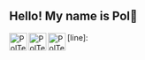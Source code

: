 ## Hello! My name is Pol:wave:
[<img align='left' alt=' PolTexido | LinkedIn' width='32px' src='https://cdn.icon-icons.com/icons2/31/PNG/256/sociallinkedin_member_2751.png' />][linkedin]
[<img align='left' alt=' PolTexido | Gmail' width='32px' src='https://cdn.icon-icons.com/icons2/1381/PNG/512/gmail_93551.png' />][Gmail]
[<img align='left' alt=' PolTexido | Whatsapp' width='32px' src='https://cdn.icon-icons.com/icons2/41/PNG/128/whatsappmessage_conversation_whatsap_7149.png' />][whatsapp]













[linkedin]: https://www.linkedin.com/in/pol-texido/
[Gmail]: mailto:pol.texido.b@gmail.com
[whatsapp]: https://wa.me/34638577199
[line]: 
